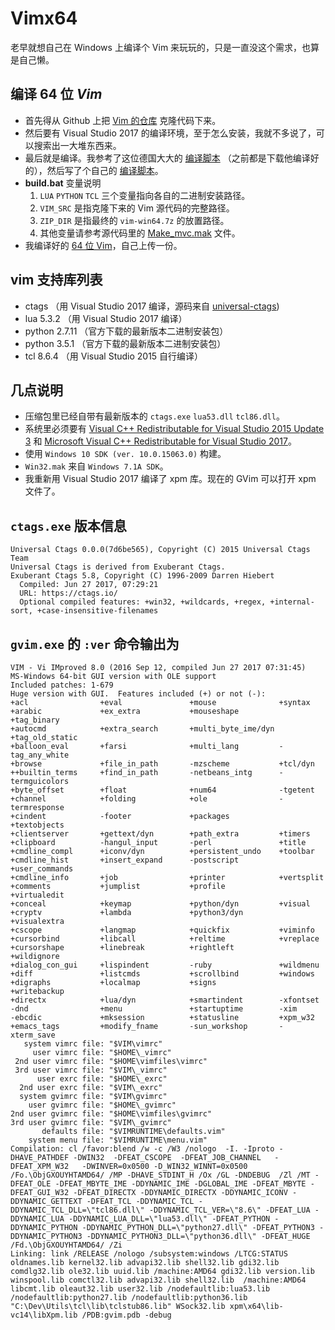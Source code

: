 # Vimx64
老早就想自己在 Windows 上编译个 Vim 来玩玩的，只是一直没这个需求，也算是自己懒。

## 编译 64 位 *Vim*
+ 首先得从 Github 上把 [Vim 的仓库][1] 克隆代码下来。
+ 然后要有 Visual Studio 2017 的编译环境，至于怎么安装，我就不多说了，可以搜索出一大堆东西来。
+ 最后就是编译。我参考了这位德国大大的 [编译脚本][2] （之前都是下载他编译好的），然后写了个自己的 [编译脚本](build.bat)。
+ **build.bat** 变量说明
    1. `LUA` `PYTHON` `TCL` 三个变量指向各自的二进制安装路径。
    2. `VIM_SRC` 是指克隆下来的 Vim 源代码的完整路径。
    2. `ZIP_DIR` 是指最终的 `vim-win64.7z` 的放置路径。
    3. 其他变量请参考源代码里的 [Make_mvc.mak][4] 文件。
+ 我编译好的 [64 位 Vim](vim-win64.7z)，自己上传一份。

## vim 支持库列表
+ ctags （用 Visual Studio 2017 编译，源码来自 [universal-ctags][3])
+ lua 5.3.2 （用 Visual Studio 2017 编译）
+ python 2.7.11 （官方下载的最新版本二进制安装包）
+ python 3.5.1 （官方下载的最新版本二进制安装包）
+ tcl 8.6.4 （用 Visual Studio 2015 自行编译）

## 几点说明
+ 压缩包里已经自带有最新版本的 `ctags.exe` `lua53.dll` `tcl86.dll`。
+ 系统里必须要有 [Visual C++ Redistributable for Visual Studio 2015 Update 3][5] 和 [Microsoft Visual C++ Redistributable for Visual Studio 2017][6]。
+ 使用 `Windows 10 SDK (ver. 10.0.15063.0)` 构建。
+ `Win32.mak` 来自 `Windows 7.1A SDK`。
+ 我重新用 Visual Studio 2017 编译了 xpm 库。现在的 GVim 可以打开 xpm 文件了。

## `ctags.exe` 版本信息
```
Universal Ctags 0.0.0(7d6be565), Copyright (C) 2015 Universal Ctags Team
Universal Ctags is derived from Exuberant Ctags.
Exuberant Ctags 5.8, Copyright (C) 1996-2009 Darren Hiebert
  Compiled: Jun 27 2017, 07:29:21
  URL: https://ctags.io/
  Optional compiled features: +win32, +wildcards, +regex, +internal-sort, +case-insensitive-filenames
```

## `gvim.exe` 的 `:ver` 命令输出为

```
VIM - Vi IMproved 8.0 (2016 Sep 12, compiled Jun 27 2017 07:31:45)
MS-Windows 64-bit GUI version with OLE support
Included patches: 1-679
Huge version with GUI.  Features included (+) or not (-):
+acl                +eval               +mouse              +syntax
+arabic             +ex_extra           +mouseshape         +tag_binary
+autocmd            +extra_search       +multi_byte_ime/dyn +tag_old_static
+balloon_eval       +farsi              +multi_lang         -tag_any_white
+browse             +file_in_path       -mzscheme           +tcl/dyn
++builtin_terms     +find_in_path       -netbeans_intg      -termguicolors
+byte_offset        +float              +num64              -tgetent
+channel            +folding            +ole                -termresponse
+cindent            -footer             +packages           +textobjects
+clientserver       +gettext/dyn        +path_extra         +timers
+clipboard          -hangul_input       -perl               +title
+cmdline_compl      +iconv/dyn          +persistent_undo    +toolbar
+cmdline_hist       +insert_expand      -postscript         +user_commands
+cmdline_info       +job                +printer            +vertsplit
+comments           +jumplist           +profile            +virtualedit
+conceal            +keymap             +python/dyn         +visual
+cryptv             +lambda             +python3/dyn        +visualextra
+cscope             +langmap            +quickfix           +viminfo
+cursorbind         +libcall            +reltime            +vreplace
+cursorshape        +linebreak          +rightleft          +wildignore
+dialog_con_gui     +lispindent         -ruby               +wildmenu
+diff               +listcmds           +scrollbind         +windows
+digraphs           +localmap           +signs              +writebackup
+directx            +lua/dyn            +smartindent        -xfontset
-dnd                +menu               +startuptime        -xim
-ebcdic             +mksession          +statusline         +xpm_w32
+emacs_tags         +modify_fname       -sun_workshop       -xterm_save
   system vimrc file: "$VIM\vimrc"
     user vimrc file: "$HOME\_vimrc"
 2nd user vimrc file: "$HOME\vimfiles\vimrc"
 3rd user vimrc file: "$VIM\_vimrc"
      user exrc file: "$HOME\_exrc"
  2nd user exrc file: "$VIM\_exrc"
  system gvimrc file: "$VIM\gvimrc"
    user gvimrc file: "$HOME\_gvimrc"
2nd user gvimrc file: "$HOME\vimfiles\gvimrc"
3rd user gvimrc file: "$VIM\_gvimrc"
       defaults file: "$VIMRUNTIME\defaults.vim"
    system menu file: "$VIMRUNTIME\menu.vim"
Compilation: cl /favor:blend /w -c /W3 /nologo  -I. -Iproto -DHAVE_PATHDEF -DWIN32  -DFEAT_CSCOPE  -DFEAT_JOB_CHANNEL   -DFEAT_XPM_W32   -DWINVER=0x0500 -D_WIN32_WINNT=0x0500  /Fo.\ObjGXOUYHTAMD64/ /MP -DHAVE_STDINT_H /Ox /GL -DNDEBUG  /Zl /MT -DFEAT_OLE -DFEAT_MBYTE_IME -DDYNAMIC_IME -DGLOBAL_IME -DFEAT_MBYTE -DFEAT_GUI_W32 -DFEAT_DIRECTX -DDYNAMIC_DIRECTX -DDYNAMIC_ICONV -DDYNAMIC_GETTEXT -DFEAT_TCL -DDYNAMIC_TCL -DDYNAMIC_TCL_DLL=\"tcl86.dll\" -DDYNAMIC_TCL_VER=\"8.6\" -DFEAT_LUA -DDYNAMIC_LUA -DDYNAMIC_LUA_DLL=\"lua53.dll\" -DFEAT_PYTHON -DDYNAMIC_PYTHON -DDYNAMIC_PYTHON_DLL=\"python27.dll\" -DFEAT_PYTHON3 -DDYNAMIC_PYTHON3 -DDYNAMIC_PYTHON3_DLL=\"python36.dll\" -DFEAT_HUGE /Fd.\ObjGXOUYHTAMD64/ /Zi
Linking: link /RELEASE /nologo /subsystem:windows /LTCG:STATUS oldnames.lib kernel32.lib advapi32.lib shell32.lib gdi32.lib  comdlg32.lib ole32.lib uuid.lib /machine:AMD64 gdi32.lib version.lib   winspool.lib comctl32.lib advapi32.lib shell32.lib  /machine:AMD64  libcmt.lib oleaut32.lib user32.lib /nodefaultlib:lua53.lib   /nodefaultlib:python27.lib /nodefaultlib:python36.lib   "C:\Dev\Utils\tcl\lib\tclstub86.lib" WSock32.lib xpm\x64\lib-vc14\libXpm.lib /PDB:gvim.pdb -debug
```

[1]: https://github.com/vim/vim
[2]: https://tuxproject.de/projects/vim/_compile.bat.php
[3]: https://github.com/universal-ctags/ctags.git
[4]: https://github.com/vim/vim/blob/master/src/Make_mvc.mak
[5]: https://www.microsoft.com/en-us/download/details.aspx?id=53587
[6]: https://www.visualstudio.com/downloads/
